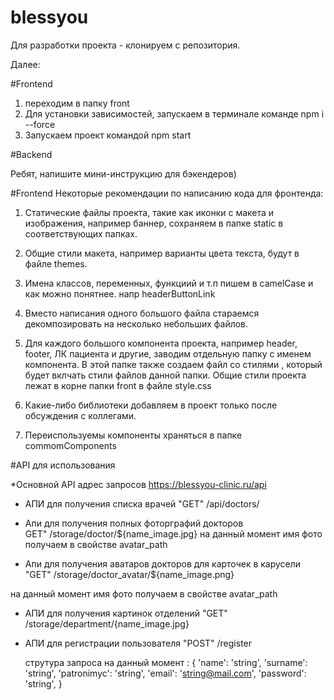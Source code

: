 # blessyou

Для разработки проекта - клонируем с репозитория.

Далее:

#Frontend

1. переходим в папку front
2. Для установки зависимостей, запускаем в терминале командe
   npm i --force
3. Запускаем проект командой
   npm start

#Backend

Ребят, напишите мини-инструкцию для бэкендеров)

#Frontend
Некоторые рекомендации по написанию кода для фронтенда:

1. Статические файлы проекта, такие как иконки с макета и изображения, например баннер, сохраняем в папке static в соответствующих папках.

2. Общие стили макета, например варианты цвета текста, будут в файле themes.

3. Имена классов, переменных, функциий и т.п пишем в camelCase и как можно понятнее. напр headerButtonLink

4. Вместо написания одного большого файла стараемся декомпозировать на несколько небольших файлов.

5. Для каждого большого компонента проекта, например header, footer, ЛК пациента и другие, заводим отдельную папку с именем компонента.
   В этой папке также создаем файл со стилями , который будет вклчать стили файлов данной папки.
   Общие стили проекта лежат в корне папки front в файле
   style.css

6. Какие-либо библиотеки добавляем в проект только после обсуждения с коллегами.

7. Переиспользуемы компоненты храняться в папке commomComponents

#API для использования

\*Основной API адрес запросов
https://blessyou-clinic.ru/api

- АПИ для получения списка врачей
  "GET" /api/doctors/

- Апи для получения полных фоторграфий докторов  
   GET" /storage/doctor/${name_image.jpg}
  на данный момент имя фото получаем в свойстве avatar_path

- Апи для получения аватаров докторов для карточек в карусели
  "GET" /storage/doctor_avatar/${name_image.png}

на данный момент имя фото получаем в свойстве avatar_path

- АПИ для получения картинок отделений
  "GET" /storage/department/{name_image.jpg}

- АПИ для регистрации пользователя
  "POST" /register

  струтура запроса на данный момент : {
  'name': 'string',
  'surname': 'string',
  'patronimyc': 'string',
  'email': 'string@mail.com',
  'password': 'string',
  }
